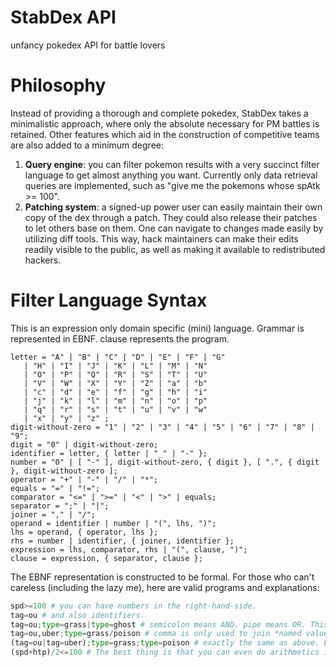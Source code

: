 # StabDex API
unfancy pokedex API for battle lovers


# Philosophy
Instead of providing a thorough and complete pokedex, StabDex takes a minimalistic approach, where only the absolute necessary for PM battles is retained. Other features which aid in the construction of competitive teams are also added to a minimum degree:

1.  **Query engine**: you can filter pokemon results with a very succinct filter language to get almost anything you want. Currently only data retrieval queries are implemented, such as "give me the pokemons whose spAtk >= 100".
2.  **Patching system**: a signed-up power user can easily maintain their own copy of the dex through a patch. They could also release their patches to let others base on them. One can navigate to changes made easily by utilizing diff tools. This way, hack maintainers can make their edits readily visible to the public, as well as making it available to redistributed hackers.


# Filter Language Syntax
This is an expression only domain specific (mini) language. Grammar is represented in EBNF. clause represents the program.
```
letter = "A" | "B" | "C" | "D" | "E" | "F" | "G"
   | "H" | "I" | "J" | "K" | "L" | "M" | "N"
   | "O" | "P" | "Q" | "R" | "S" | "T" | "U"
   | "V" | "W" | "X" | "Y" | "Z" | "a" | "b"
   | "c" | "d" | "e" | "f" | "g" | "h" | "i"
   | "j" | "k" | "l" | "m" | "n" | "o" | "p"
   | "q" | "r" | "s" | "t" | "u" | "v" | "w"
   | "x" | "y" | "z" ;
digit-without-zero = "1" | "2" | "3" | "4" | "5" | "6" | "7" | "8" | "9";
digit = "0" | digit-without-zero;
identifier = letter, { letter | "_" | "-" };
number = "0" | [ "-" ], digit-without-zero, { digit }, [ ".", { digit }, digit-without-zero ];
operator = "+" | "-" | "/" | "*";
equals = "=" | "!=";
comparator = "<=" | ">=" | "<" | ">" | equals;
separator = ";" | "|";
joiner = "," | "/";
operand = identifier | number | "(", lhs, ")";
lhs = operand, { operator, lhs };
rhs = number | identifier, { joiner, identifier };
expression = lhs, comparator, rhs | "(", clause, ")";
clause = expression, { separator, clause };
```

The EBNF representation is constructed to be formal. For those who can't careless (including the lazy me), here are valid programs and explanations:
```python
spd>=100 # you can have numbers in the right-hand-side.
tag=ou # and also identifiers.
tag=ou;type=grass|type=ghost # semicolon means AND. pipe means OR. This clause means give me all grass or ghost type pokemons in the OU tier. This will return Venusaur, Gengar, etc. Not just pokemons of grass/ghost dual type.
tag=ou,uber;type=grass/poison # comma is only used to join *named values* in the right-hand-side by UNION. Slash is the same but by INTERSECT. These are only added to save typing. INTERSECT *always* has higher precedence than UNION. so "type=grass/poison,ghost/poison" is valid. While "type=ou/uber,uu" is also valid, it is meaningless and returns nothing.
(tag=ou|tag=uber);type=grass;type=poison # exactly the same as above. Logic operators are *right associative*, so the first "|" is enclosed by parentheses. Otherwise, this would translate to "give me all pokemons that are in the uber tier with grass/poison dual typing. also return me all the pokemons in OU".
(spd+htp)/2<=100 # The best thing is that you can even do arithmetics in the left-hand-side with other identifiers and numbers. Better yet, parentheses are also available.
```